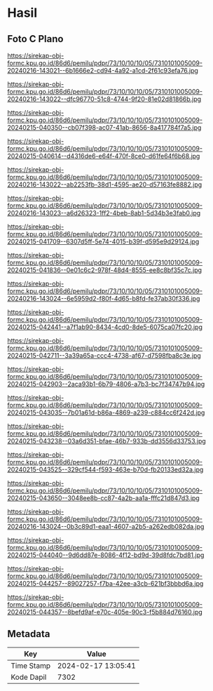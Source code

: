 # Hasil

## Foto C Plano

https://sirekap-obj-formc.kpu.go.id/86d6/pemilu/pdpr/73/10/10/10/05/7310101005009-20240216-143021--6b1666e2-cd94-4a92-a1cd-2f61c93efa76.jpg

https://sirekap-obj-formc.kpu.go.id/86d6/pemilu/pdpr/73/10/10/10/05/7310101005009-20240216-143022--dfc96770-51c8-4744-9f20-81e02d81866b.jpg

https://sirekap-obj-formc.kpu.go.id/86d6/pemilu/pdpr/73/10/10/10/05/7310101005009-20240215-040350--cb07f398-ac07-41ab-8656-8a417784f7a5.jpg

https://sirekap-obj-formc.kpu.go.id/86d6/pemilu/pdpr/73/10/10/10/05/7310101005009-20240215-040614--d4316de6-e64f-470f-8ce0-d61fe64f6b68.jpg

https://sirekap-obj-formc.kpu.go.id/86d6/pemilu/pdpr/73/10/10/10/05/7310101005009-20240216-143022--ab2253fb-38d1-4595-ae20-d57163fe8882.jpg

https://sirekap-obj-formc.kpu.go.id/86d6/pemilu/pdpr/73/10/10/10/05/7310101005009-20240216-143023--a6d26323-1ff2-4beb-8ab1-5d34b3e3fab0.jpg

https://sirekap-obj-formc.kpu.go.id/86d6/pemilu/pdpr/73/10/10/10/05/7310101005009-20240215-041709--6307d5ff-5e74-4015-b39f-d595e9d29124.jpg

https://sirekap-obj-formc.kpu.go.id/86d6/pemilu/pdpr/73/10/10/10/05/7310101005009-20240215-041836--0e01c6c2-978f-48d4-8555-ee8c8bf35c7c.jpg

https://sirekap-obj-formc.kpu.go.id/86d6/pemilu/pdpr/73/10/10/10/05/7310101005009-20240216-143024--6e5959d2-f80f-4d65-b8fd-fe37ab30f336.jpg

https://sirekap-obj-formc.kpu.go.id/86d6/pemilu/pdpr/73/10/10/10/05/7310101005009-20240215-042441--a7f1ab90-8434-4cd0-8de5-6075ca07fc20.jpg

https://sirekap-obj-formc.kpu.go.id/86d6/pemilu/pdpr/73/10/10/10/05/7310101005009-20240215-042711--3a39a65a-ccc4-4738-af67-d7598fba8c3e.jpg

https://sirekap-obj-formc.kpu.go.id/86d6/pemilu/pdpr/73/10/10/10/05/7310101005009-20240215-042903--2aca93b1-6b79-4806-a7b3-bc7f34747b94.jpg

https://sirekap-obj-formc.kpu.go.id/86d6/pemilu/pdpr/73/10/10/10/05/7310101005009-20240215-043035--7b01a61d-b86a-4869-a239-c884cc6f242d.jpg

https://sirekap-obj-formc.kpu.go.id/86d6/pemilu/pdpr/73/10/10/10/05/7310101005009-20240215-043238--03a6d351-bfae-46b7-933b-dd3556d33753.jpg

https://sirekap-obj-formc.kpu.go.id/86d6/pemilu/pdpr/73/10/10/10/05/7310101005009-20240215-043525--329cf544-f593-463e-b70d-fb20133ed32a.jpg

https://sirekap-obj-formc.kpu.go.id/86d6/pemilu/pdpr/73/10/10/10/05/7310101005009-20240215-043650--3048ee8b-cc87-4a2b-aa1a-fffc21d847d3.jpg

https://sirekap-obj-formc.kpu.go.id/86d6/pemilu/pdpr/73/10/10/10/05/7310101005009-20240216-143024--0b3c89d1-eaa1-4607-a2b5-a262edb082da.jpg

https://sirekap-obj-formc.kpu.go.id/86d6/pemilu/pdpr/73/10/10/10/05/7310101005009-20240215-044040--9d6dd87e-8086-4f12-bd9d-39d8fdc7bd81.jpg

https://sirekap-obj-formc.kpu.go.id/86d6/pemilu/pdpr/73/10/10/10/05/7310101005009-20240215-044257--89027257-f7ba-42ee-a3cb-621bf3bbbd6a.jpg

https://sirekap-obj-formc.kpu.go.id/86d6/pemilu/pdpr/73/10/10/10/05/7310101005009-20240215-044357--8befd9af-e70c-405e-90c3-f5b884d76160.jpg


## Metadata

| Key        | Value               |
| ---------- | ------------------- |
| Time Stamp | 2024-02-17 13:05:41 |
| Kode Dapil | 7302                |



